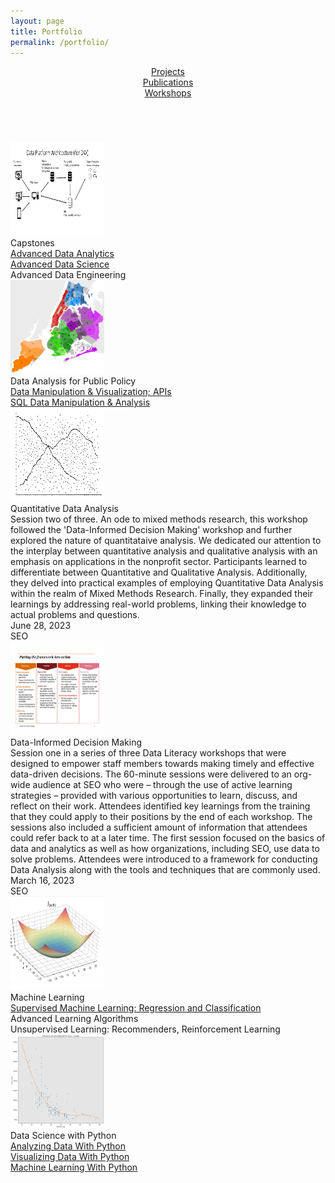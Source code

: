 ```yaml
---
layout: page
title: Portfolio
permalink: /portfolio/
---
```



<link rel="stylesheet" href="/assets/css/style.css">






<!-- Sidebar -->
 <!-- margin-left:9em;  -->
<div style = "margin-top:1em; margin-bottom:5em; text-align:center">
  <!-- <div class = ptflobttn><a href="/portfolio/dashboards.md/">Dashboards</a></div> -->
  <div class = ptflobttn><a href="/portfolio/projects.md/">Projects</a></div>
  <div class = ptflobttn><a href="/portfolio/publications.md/">Publications</a></div>
  <div class = ptflobttn><a href="/portfolio/workshops.md/">Workshops</a></div>
</div>








<div style="text-align:left">
<div class="publications-container" ><!-- style="margin-top:2em" -->
    <div class="publication-teaser"> <img src="/assets/images/portfolio/dw_architecture.png" width="150" height="150" alt="thesis publication teaser"></div>
    <div class="publication-details"> 
        <div class="publication-title"> Capstones </div> 
        <div class="publication-info"> <a href="/portfolio/pdac.html" target="_blank" >Advanced Data Analytics</a></div> 
        <div class="publication-info"> <a href="/portfolio/ibmadsc.html" target="_blank" >Advanced Data Science</a></div> 
        <div class="publication-info"> Advanced Data Engineering</div> 
    </div>
    </div>
</div>


<div style="text-align:left">
<div class="publications-container" ><!-- style="margin-top:2em" -->
    <div class="publication-teaser"> <img src="/assets/images/portfolio/pythonpublicpolicy.svg" width="150" height="150" alt="thesis publication teaser"></div>
    <div class="publication-details"> 
        <div class="publication-title"> Data Analysis for Public Policy </div> 
        <div class="publication-info"> <a href="/portfolio/PythonPublicPolicy.html" target="_blank" >Data Manipulation & Visualization; APIs</a></div> 
        <div class="publication-info"> <a href="https://drive.google.com/drive/folders/19p-e4sAKRjDwI_-GfGBe6BsOFp9bjFhi?usp=drive_link" target="_blank" >SQL Data Manipulation & Analysis</a></div>
    </div>
    </div>
</div>


<div style="text-align:left"><!-- #margin-top:5em;  -->
<div class="publications-container" ><!-- style="margin-top:2em" -->
    <div class="publication-teaser"> <img src="/assets/images/portfolio/qda_rashomon.png" width="150" height="150" alt="thesis publication teaser"></div>
    <div class="publication-details"> 
        <div class="publication-title"> Quantitative Data Analysis </div> 
        <div class="publication-info"> 
        Session two of three. An ode to mixed methods research, this workshop followed the 'Data-Informed Decision Making' workshop and further explored the nature of quantitataive analysis. We dedicated our attention to the interplay between quantitative analysis and qualitative analysis with an emphasis on applications in the nonprofit sector. Participants learned to differentiate between Quantitative and Qualitative Analysis. Additionally, they delved into practical examples of employing Quantitative Data Analysis within the realm of Mixed Methods Research. Finally, they expanded their learnings by addressing real-world problems, linking their knowledge to actual problems and questions.
        </div> 
        <!-- <div class="publication-info"> <a href="/portfolio/vdwp.html" target="_blank" >Visualizing Data With Python</a> </div> -->
        <!-- <div class="publication-info"> <a href="/portfolio/mlwp.html" target="_blank" >Machine Learning With Python</a> </div>  -->
        <!-- <div class="publication-info"> Data Science and Machine Learning Capstone Project </div>  -->
        <div class="publication-links">June 28, 2023</div>
        <div class="publication-links">SEO
        <!--<a href="/download/thesis.pdf">PDF</a>&nbsp;&nbsp; 
            <a href="/download/thesis_slides_noscript.pdf">Slides</a>&nbsp;&nbsp;
            <a href="/download/thesis.bib">BibTex</a>&nbsp;&nbsp; -->
    </div>
    </div>
</div>


<div style="text-align:left"><!-- #margin-top:5em;  -->
<div class="publications-container" ><!-- style="margin-top:2em" -->
    <div class="publication-teaser"> <img src="/assets/images/portfolio/didm.png" width="150" height="150" alt="thesis publication teaser"></div>
    <div class="publication-details"> 
        <div class="publication-title"> Data-Informed Decision Making </div> 
        <div class="publication-info"> Session one in a series of three Data Literacy workshops that were designed to empower staff members towards making timely and effective data-driven decisions. The 60-minute sessions were delivered to an org-wide audience at SEO who were – through the use of active learning strategies – provided with various opportunities to learn, discuss, and reflect on their work. Attendees identified key learnings from the training that they could apply to their positions by the end of each workshop. The sessions also included a sufficient amount of information that attendees could refer back to at a later time. The first session focused on the basics of data and analytics as well as how organizations, including SEO, use data to solve problems. Attendees were introduced to a framework for conducting Data Analysis along with the  tools and techniques that are commonly used. 
        </div> 
        <!-- <div class="publication-info"> <a href="/portfolio/vdwp.html" target="_blank" >Visualizing Data With Python</a> </div> -->
        <!-- <div class="publication-info"> <a href="/portfolio/mlwp.html" target="_blank" >Machine Learning With Python</a> </div>  -->
        <!-- <div class="publication-info"> Data Science and Machine Learning Capstone Project </div>  -->
        <div class="publication-links">March 16, 2023</div>
        <div class="publication-links">SEO
        <!--<a href="/download/thesis.pdf">PDF</a>&nbsp;&nbsp; 
            <a href="/download/thesis_slides_noscript.pdf">Slides</a>&nbsp;&nbsp;
            <a href="/download/thesis.bib">BibTex</a>&nbsp;&nbsp; -->
    </div>
    </div>
</div>


<div style="text-align:left">
<div class="publications-container" ><!-- style="margin-top:2em" -->
    <div class="publication-teaser"> <img src="/assets/images/portfolio/mls1.png" width="150" height="150" alt="thesis publication teaser"></div>
    <div class="publication-details"> 
        <div class="publication-title"> Machine Learning </div> 
        <div class="publication-info"> <a href="/portfolio/sml.html" target="_blank" >Supervised Machine Learning: Regression and Classification</a></div> 
        <div class="publication-info"> Advanced Learning Algorithms </div>
        <div class="publication-info"> Unsupervised Learning: Recommenders, Reinforcement Learning </div>
    </div>
    </div>
</div>

<div style="text-align:left"><!-- #margin-top:5em;  -->
<div class="publications-container" ><!-- style="margin-top:2em" -->
    <div class="publication-teaser"> <img src="/assets/images/portfolio/adp1.png" width="150" height="150" alt="thesis publication teaser"></div>
    <div class="publication-details"> 
        <div class="publication-title"> Data Science with Python </div> 
        <div class="publication-info"> <a href="/portfolio/adwp.html" target="_blank" >Analyzing Data With Python</a> </div> 
        <div class="publication-info"> <a href="/portfolio/vdwp.html" target="_blank" >Visualizing Data With Python</a> </div>
        <div class="publication-info"> <a href="/portfolio/mlwp.html" target="_blank" >Machine Learning With Python</a> </div> 
        <!-- <div class="publication-info"> Data Science and Machine Learning Capstone Project </div>  -->
        <div class="publication-links">
        <!--<a href="/download/thesis.pdf">PDF</a>&nbsp;&nbsp; 
            <a href="/download/thesis_slides_noscript.pdf">Slides</a>&nbsp;&nbsp;
            <a href="/download/thesis.bib">BibTex</a>&nbsp;&nbsp; -->
        </div>
    </div>
    </div>
</div>
<!-- Page Content margin-left:11em; -->
<!-- <div style="margin-top:5em; text-align:center">
  <div style = "text-align:center; font-style: italic; font-size: 1em;margin-top:-3em ">If you wish to make an apple pie from scratch, <br>you must first invent the universe</div>
  <div style = "text-align:center; margin-bottom:6em;">— Carl Sagan</div>
</div> -->